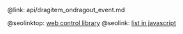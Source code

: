 @link: api/dragitem_ondragout_event.md

@seolinktop: [web control library](https://webix.com)
@seolink: [list in javascript](https://webix.com/widget/list/)